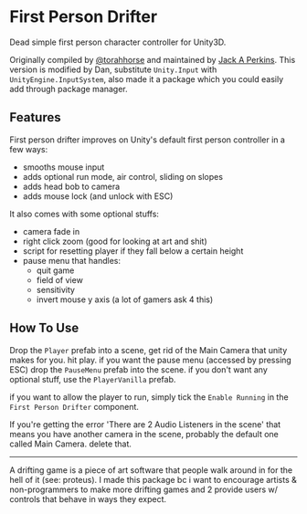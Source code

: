 # First Person Drifter
Dead simple first person character controller for Unity3D.

Originally compiled by [@torahhorse](http://torahhorse.com) and maintained by
[Jack A Perkins](https://github.com/jackaperkins/first-person-drifter). This
version is modified by Dan, substitute `Unity.Input` with
`UnityEngine.InputSystem`, also made it a package which you could easily add
through package manager.

## Features
First person drifter improves on Unity's default first person controller in a few ways:

- smooths mouse input
- adds optional run mode, air control, sliding on slopes
- adds head bob to camera
- adds mouse lock (and unlock with ESC)

It also comes with some optional stuffs:

- camera fade in
- right click zoom (good for looking at art and shit)
- script for resetting player if they fall below a certain height
- pause menu that handles:
    + quit game
    + field of view
    + sensitivity
    + invert mouse y axis (a lot of gamers ask 4 this)

## How To Use
Drop the `Player` prefab into a scene, get rid of the Main Camera that unity makes
for you. hit play.  if you want the pause menu (accessed by pressing ESC) drop
the `PauseMenu` prefab into the scene.  if you don't want any optional stuff, use
the `PlayerVanilla` prefab.

if you want to allow the player to run, simply tick the `Enable Running` in the
`First Person Drifter` component.

If you're getting the error 'There are 2 Audio Listeners in the scene' that
means you have another camera in the scene, probably the default one called Main
Camera. delete that.

*****************

A drifting game is a piece of art software that people walk around in for the
hell of it (see: proteus). I made this package bc i want to encourage artists &
non-programmers to make more drifting games and 2 provide users w/ controls that
behave in ways they expect.
